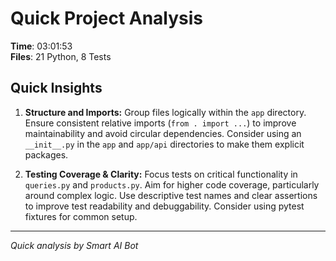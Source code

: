 # Quick Project Analysis

**Time**: 03:01:53  
**Files**: 21 Python, 8 Tests

## Quick Insights

1. **Structure and Imports:** Group files logically within the `app` directory. Ensure consistent relative imports (`from . import ...`) to improve maintainability and avoid circular dependencies. Consider using an `__init__.py` in the `app` and `app/api` directories to make them explicit packages.

2. **Testing Coverage & Clarity:** Focus tests on critical functionality in `queries.py` and `products.py`. Aim for higher code coverage, particularly around complex logic.  Use descriptive test names and clear assertions to improve test readability and debuggability. Consider using pytest fixtures for common setup.


---
*Quick analysis by Smart AI Bot*
